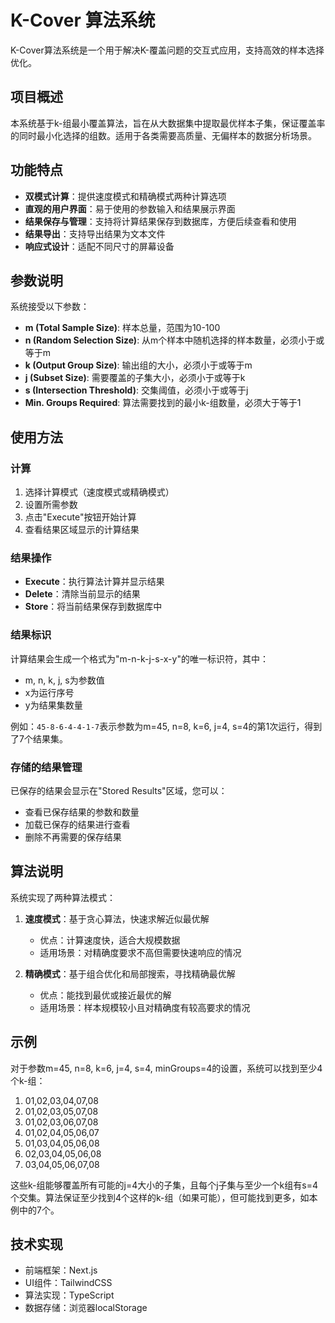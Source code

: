 # K-Cover 算法系统

K-Cover算法系统是一个用于解决K-覆盖问题的交互式应用，支持高效的样本选择优化。

## 项目概述

本系统基于k-组最小覆盖算法，旨在从大数据集中提取最优样本子集，保证覆盖率的同时最小化选择的组数。适用于各类需要高质量、无偏样本的数据分析场景。

## 功能特点

- **双模式计算**：提供速度模式和精确模式两种计算选项
- **直观的用户界面**：易于使用的参数输入和结果展示界面
- **结果保存与管理**：支持将计算结果保存到数据库，方便后续查看和使用
- **结果导出**：支持导出结果为文本文件
- **响应式设计**：适配不同尺寸的屏幕设备

## 参数说明

系统接受以下参数：

- **m (Total Sample Size)**: 样本总量，范围为10-100
- **n (Random Selection Size)**: 从m个样本中随机选择的样本数量，必须小于或等于m
- **k (Output Group Size)**: 输出组的大小，必须小于或等于m
- **j (Subset Size)**: 需要覆盖的子集大小，必须小于或等于k
- **s (Intersection Threshold)**: 交集阈值，必须小于或等于j
- **Min. Groups Required**: 算法需要找到的最小k-组数量，必须大于等于1

## 使用方法

### 计算

1. 选择计算模式（速度模式或精确模式）
2. 设置所需参数
3. 点击"Execute"按钮开始计算
4. 查看结果区域显示的计算结果

### 结果操作

- **Execute**：执行算法计算并显示结果
- **Delete**：清除当前显示的结果
- **Store**：将当前结果保存到数据库中

### 结果标识

计算结果会生成一个格式为"m-n-k-j-s-x-y"的唯一标识符，其中：
- m, n, k, j, s为参数值
- x为运行序号
- y为结果集数量

例如：`45-8-6-4-4-1-7`表示参数为m=45, n=8, k=6, j=4, s=4的第1次运行，得到了7个结果集。

### 存储的结果管理

已保存的结果会显示在"Stored Results"区域，您可以：
- 查看已保存结果的参数和数量
- 加载已保存的结果进行查看
- 删除不再需要的保存结果

## 算法说明

系统实现了两种算法模式：

1. **速度模式**：基于贪心算法，快速求解近似最优解
   - 优点：计算速度快，适合大规模数据
   - 适用场景：对精确度要求不高但需要快速响应的情况

2. **精确模式**：基于组合优化和局部搜索，寻找精确最优解
   - 优点：能找到最优或接近最优的解
   - 适用场景：样本规模较小且对精确度有较高要求的情况

## 示例

对于参数m=45, n=8, k=6, j=4, s=4, minGroups=4的设置，系统可以找到至少4个k-组：

1. 01,02,03,04,07,08
2. 01,02,03,05,07,08
3. 01,02,03,06,07,08
4. 01,02,04,05,06,07
5. 01,03,04,05,06,08
6. 02,03,04,05,06,08
7. 03,04,05,06,07,08

这些k-组能够覆盖所有可能的j=4大小的子集，且每个j子集与至少一个k组有s=4个交集。算法保证至少找到4个这样的k-组（如果可能），但可能找到更多，如本例中的7个。

## 技术实现

- 前端框架：Next.js
- UI组件：TailwindCSS
- 算法实现：TypeScript
- 数据存储：浏览器localStorage